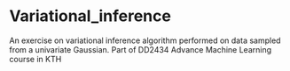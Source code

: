 # Variational_inference
An exercise on variational inference algorithm performed on data sampled from a univariate Gaussian. 
Part of DD2434 Advance Machine Learning course in KTH
